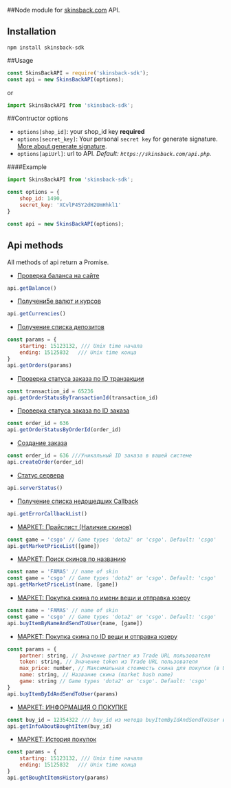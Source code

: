##Node module for [skinsback.com](https://skinsback.com) API.
## Installation

`npm install skinsback-sdk`

##Usage
```javascript
const SkinsBackAPI = require('skinsback-sdk');
const api = new SkinsBackAPI(options);
```
or
```javascript
import SkinsBackAPI from 'skinsback-sdk';
````
##Contructor options

- `options[shop_id]`: your shop_id key **required**
- `options[secret_key]`: Your personal `secret key` for generate signature. [More about generate signature](https://skinsback.com/profile.php?act=api&item=signature).
- `options[apiUrl]`: url to API. *Default: `https://skinsback.com/api.php`.*

####Example
```javascript
import SkinsBackAPI from 'skinsback-sdk';

const options = {
    shop_id: 1490,
    secret_key: 'XCvlP45Y2dH2UmHhkl1'
}

const api = new SkinsBackAPI(options);
```

## Api methods
All methods of api return a Promise.
* [Проверка баланса на сайте](https://skinsback.com/profile.php?act=api&item=balance) 
```javascript
api.getBalance() 
```
* [Получени5е валют и курсов](https://skinsback.com/profile.php?act=api&item=currencies) 
```javascript
api.getCurrencies() 
```
* [Получение списка депозитов](https://skinsback.com/profile.php?act=api&item=orders) 
```javascript
const params = {
    starting: 15123132, /// Unix time начала
    ending: 15125832   /// Unix time конца
}
api.getOrders(params) 
```
* [Проверка статуса заказа по ID транзакции](https://skinsback.com/profile.php?act=api&item=orderstatus) 
```javascript
const transaction_id = 65236
api.getOrderStatusByTransactionId(transaction_id) 
```
* [Проверка статуса заказа по ID заказа](https://skinsback.com/profile.php?act=api&item=orderstatus) 
```javascript
const order_id = 636
api.getOrderStatusByOrderId(order_id) 
```
* [Создание заказа](https://skinsback.com/profile.php?act=api&item=createorder) 
```javascript
const order_id = 636 ///Уникальный ID заказа в вашей системе
api.createOrder(order_id) 
```
* [Статус сервера](https://skinsback.com/profile.php?act=api&item=status) 
```javascript
api.serverStatus() 
```
* [Получение списка недошедших Callback](https://skinsback.com/profile.php?act=api&item=callback_errors) 
```javascript
api.getErrorCallbackList() 
```
* [МАРКЕТ: Прайслист (Наличие скинов)](https://skinsback.com/profile.php?act=api&item=market_pricelist) 
```javascript
const game = 'csgo' // Game types 'dota2' or 'csgo'. Default: 'csgo'
api.getMarketPriceList([game]) 
```
* [МАРКЕТ: Поиск скинов по названию](https://skinsback.com/profile.php?act=api&item=market_search) 
```javascript
const name = 'FAMAS' // name of skin
const game = 'csgo' // Game types 'dota2' or 'csgo'. Default: 'csgo'
api.getMarketPriceList(name, [game]) 
```
* [МАРКЕТ: Покупка скина по имени вещи и отправка юзеру](https://skinsback.com/profile.php?act=api&item=market_buy) 
```javascript
const name = 'FAMAS' // name of skin
const game = 'csgo' // Game types 'dota2' or 'csgo'. Default: 'csgo'
api.buyItemByNameAndSendToUser(name, [game]) 
```
* [МАРКЕТ: Покупка скина по ID вещи и отправка юзеру](https://skinsback.com/profile.php?act=api&item=market_buy) 
```javascript
const params = {
    partner: string, // Значение partner из Trade URL пользователя
    token: string, // Значение token из Trade URL пользователя
    max_price: number, // Максимальная стоимость скина для покупки (в USD). Используется как ограничитель стоимости.
    name: string, // Название скина (market hash name)
    game: string // Game types 'dota2' or 'csgo'. Default: 'csgo'
}
api.buyItemByIdAndSendToUser(params) 
```
* [МАРКЕТ: ИНФОРМАЦИЯ О ПОКУПКЕ](https://skinsback.com/profile.php?act=api&item=market_getinfo) 
```javascript
const buy_id = 12354322 /// buy_id из метода buyItemByIdAndSendToUser или buyItemByNameAndSendToUser
api.getInfoAboutBoughtItem(buy_id) 
```
* [МАРКЕТ: История покупок](https://skinsback.com/profile.php?act=api&item=market_history) 
```javascript
const params = {
    starting: 15123132, /// Unix time начала
    ending: 15125832   /// Unix time конца
}
api.getBoughtItemsHistory(params) 
```